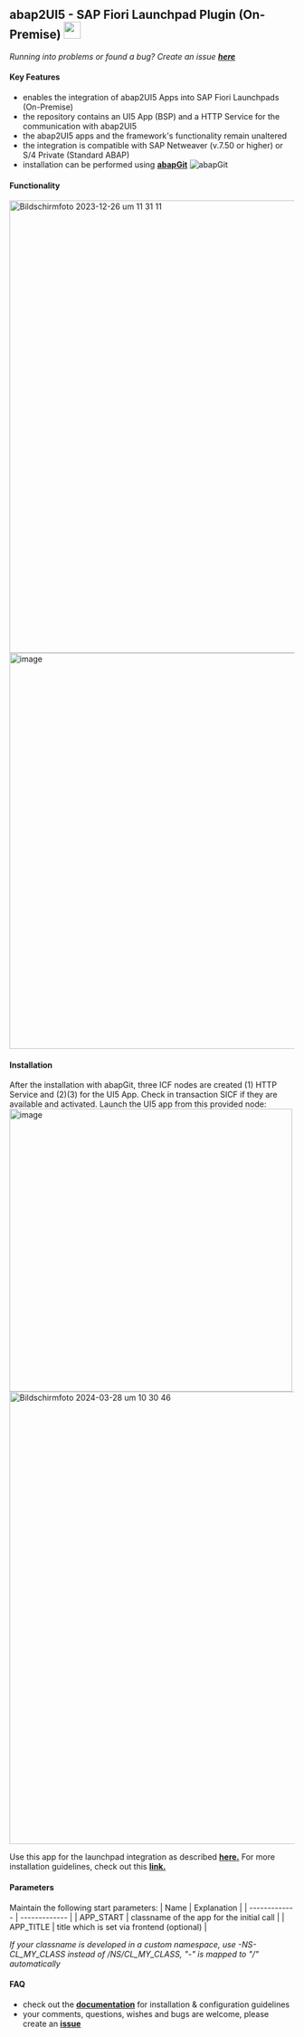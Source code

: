 ## abap2UI5 - SAP Fiori Launchpad Plugin (On-Premise) <img src="https://github.com/abap2UI5/abap2UI5/assets/102328295/52ac0bb6-a219-4e9d-9e4f-62698dab3063" width="30">

_Running into problems or found a bug? Create an issue [**here**](https://github.com/abap2UI5/abap2UI5/issues)_

#### Key Features
* enables the integration of abap2UI5 Apps into SAP Fiori Launchpads (On-Premise)
* the repository contains an UI5 App (BSP) and a HTTP Service for the communication with abap2UI5
* the abap2UI5 apps and the framework's functionality remain unaltered
* the integration is compatible with SAP Netweaver (v.7.50 or higher) or S/4 Private (Standard ABAP)
* installation can be performed using [**abapGit**](https://abapgit.org) ![abapGit](https://docs.abapgit.org/img/favicon.png)
  
#### Functionality
<img width="800" alt="Bildschirmfoto 2023-12-26 um 11 31 11" src="https://github.com/abap2UI5/abap2UI5-launchpad_on_premise/assets/102328295/6c4b5977-61ec-40e9-a246-b223387666d5">
<img width="700" alt="image" src="https://github.com/abap2UI5/ext-fiori_launchpad_on_premise/assets/102328295/17c375e8-10cd-471e-83f8-d62ed27224e3">

#### Installation
After the installation with abapGit, three ICF nodes are created (1) HTTP Service and (2)(3) for the UI5 App. Check in transaction SICF if they are available and activated. Launch the UI5 app from this provided node:<br>
<img width="500" alt="image" src="https://github.com/abap2UI5/abap2UI5-proxy_app_launchpad/assets/102328295/93567dbe-dcd3-4487-b78a-1d4dd21a0c8d"><br>
<img width="800" alt="Bildschirmfoto 2024-03-28 um 10 30 46" src="https://github.com/abap2UI5/abap2UI5-proxy_app_launchpad/assets/102328295/dfcf0ca3-c2e5-4feb-a01c-f818a8e108e3">

Use this app for the launchpad integration as described [**here.**](https://github.com/abap2UI5/abap2UI5-documentation/blob/main/docs/ext-fiori_launchpad_integration/launchpad_setup.md)
For more installation guidelines, check out this [**link.**](https://github.com/abap2UI5/abap2UI5-documentation/blob/main/docs/ext-fiori_launchpad_integration/installation.md)

#### Parameters
Maintain the following start parameters:
| Name  | Explanation |
| ------------- | ------------- |
| APP_START  | classname of the app for the initial call |
| APP_TITLE  | title which is set via frontend  (optional) |

_If your classname is developed in a custom namespace, use -NS-CL_MY_CLASS instead of /NS/CL_MY_CLASS, "-" is mapped to "/" automatically_
#### FAQ
* check out the [**documentation**](https://github.com/abap2UI5/abap2UI5-documentation) for installation & configuration guidelines
* your comments, questions, wishes and bugs are welcome, please create an [**issue**](https://github.com/abap2UI5/integration-fiori_launchpad_on_premise/issues)
